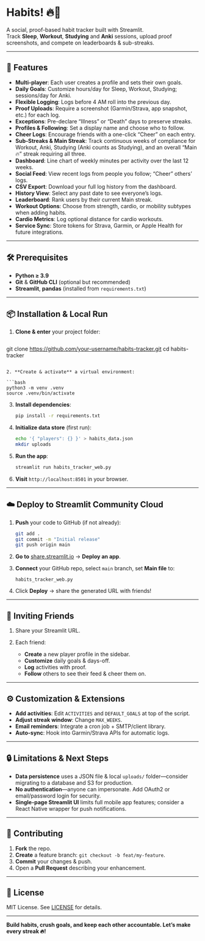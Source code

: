 # Habits! 🔥🔪

A social, proof-based habit tracker built with Streamlit.  
Track **Sleep**, **Workout**, **Studying** and **Anki** sessions, upload proof screenshots, and compete on leaderboards & sub-streaks.

---

## 🚀 Features

- **Multi-player**: Each user creates a profile and sets their own goals.  
- **Daily Goals**: Customize hours/day for Sleep, Workout, Studying; sessions/day for Anki.  
- **Flexible Logging**: Logs before 4 AM roll into the previous day.  
- **Proof Uploads**: Require a screenshot (Garmin/Strava, app snapshot, etc.) for each log.
- **Exceptions**: Pre-declare “Illness” or “Death” days to preserve streaks.
- **Profiles & Following**: Set a display name and choose who to follow.
- **Cheer Logs**: Encourage friends with a one-click “Cheer” on each entry.
- **Sub-Streaks & Main Streak**: Track continuous weeks of compliance for Workout, Anki, Studying (Anki counts as Studying), and an overall “Main 🔥” streak requiring all three.
- **Dashboard**: Line chart of weekly minutes per activity over the last 12 weeks.
- **Social Feed**: View recent logs from people you follow; “Cheer” others’ logs.
- **CSV Export**: Download your full log history from the dashboard.
- **History View**: Select any past date to see everyone’s logs.
- **Leaderboard**: Rank users by their current Main streak.
- **Workout Options**: Choose from strength, cardio, or mobility subtypes when adding habits.
- **Cardio Metrics**: Log optional distance for cardio workouts.
- **Service Sync**: Store tokens for Strava, Garmin, or Apple Health for future integrations.

---

## 🛠️ Prerequisites

- **Python ≥ 3.9**  
- **Git** & **GitHub CLI** (optional but recommended)  
- **Streamlit**, **pandas** (installed from `requirements.txt`)

---

## 📦 Installation & Local Run

1. **Clone & enter** your project folder:
   ```bash
git clone https://github.com/your-username/habits-tracker.git
   cd habits-tracker
   ```

2. **Create & activate** a virtual environment:

   ```bash
   python3 -m venv .venv
   source .venv/bin/activate
   ```

3. **Install dependencies**:

   ```bash
   pip install -r requirements.txt
   ```

4. **Initialize data store** (first run):

   ```bash
   echo '{ "players": {} }' > habits_data.json
   mkdir uploads
   ```

5. **Run the app**:

   ```bash
   streamlit run habits_tracker_web.py
   ```

6. **Visit** `http://localhost:8501` in your browser.

---

## ☁️ Deploy to Streamlit Community Cloud

1. **Push** your code to GitHub (if not already):

   ```bash
   git add .
   git commit -m "Initial release"
   git push origin main
   ```

2. **Go to** [share.streamlit.io](https://share.streamlit.io) → **Deploy an app**.

3. **Connect** your GitHub repo, select `main` branch, set **Main file** to:

   ```
   habits_tracker_web.py
   ```

4. Click **Deploy** → share the generated URL with friends!

---

## 👥 Inviting Friends

1. Share your Streamlit URL.
2. Each friend:

   * **Create** a new player profile in the sidebar.
   * **Customize** daily goals & days-off.
   * **Log** activities with proof.
   * **Follow** others to see their feed & cheer them on.

---

## ⚙️ Customization & Extensions

* **Add activities**: Edit `ACTIVITIES` and `DEFAULT_GOALS` at top of the script.
* **Adjust streak window**: Change `MAX_WEEKS`.
* **Email reminders**: Integrate a cron job + SMTP/client library.
* **Auto-sync**: Hook into Garmin/Strava APIs for automatic logs.

---

## 🔒 Limitations & Next Steps

* **Data persistence** uses a JSON file & local `uploads/` folder—consider migrating to a database and S3 for production.
* **No authentication**—anyone can impersonate. Add OAuth2 or email/password login for security.
* **Single-page Streamlit UI** limits full mobile app features; consider a React Native wrapper for push notifications.

---

## 🤝 Contributing

1. **Fork** the repo.
2. **Create** a feature branch: `git checkout -b feat/my-feature`.
3. **Commit** your changes & push.
4. Open a **Pull Request** describing your enhancement.

---

## 📜 License

MIT License. See [LICENSE](LICENSE) for details.

---

**Build habits, crush goals, and keep each other accountable. Let’s make every streak 🔥!**



